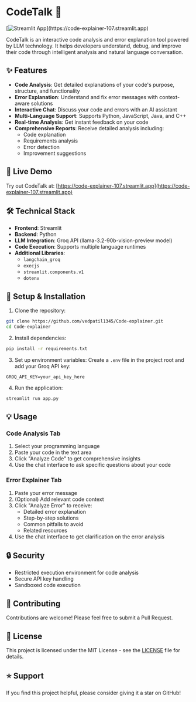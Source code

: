 # CodeTalk 🤖

[![Streamlit App]([https://github.com/vedpatil1345/Code-explainer/blob/main/screenshot.png](https://github.com/vedpatil1345/Code-explainer/blob/main/screenshot.png))](https://code-explainer-107.streamlit.app)

CodeTalk is an interactive code analysis and error explanation tool powered by LLM technology. It helps developers understand, debug, and improve their code through intelligent analysis and natural language conversation.

## ✨ Features

- **Code Analysis**: Get detailed explanations of your code's purpose, structure, and functionality
- **Error Explanation**: Understand and fix error messages with context-aware solutions
- **Interactive Chat**: Discuss your code and errors with an AI assistant
- **Multi-Language Support**: Supports Python, JavaScript, Java, and C++
- **Real-time Analysis**: Get instant feedback on your code
- **Comprehensive Reports**: Receive detailed analysis including:
  - Code explanation
  - Requirements analysis
  - Error detection
  - Improvement suggestions

## 🚀 Live Demo

Try out CodeTalk at: [https://code-explainer-107.streamlit.app](https://code-explainer-107.streamlit.app)

## 🛠️ Technical Stack

- **Frontend**: Streamlit
- **Backend**: Python
- **LLM Integration**: Groq API (llama-3.2-90b-vision-preview model)
- **Code Execution**: Supports multiple language runtimes
- **Additional Libraries**:
  - `langchain_groq`
  - `execjs`
  - `streamlit.components.v1`
  - `dotenv`

## 🔧 Setup & Installation

1. Clone the repository:
```bash
git clone https://github.com/vedpatil1345/Code-explainer.git
cd Code-explainer
```

2. Install dependencies:
```bash
pip install -r requirements.txt
```

3. Set up environment variables:
Create a `.env` file in the project root and add your Groq API key:
```
GROQ_API_KEY=your_api_key_here
```

4. Run the application:
```bash
streamlit run app.py
```

## 💡 Usage

### Code Analysis Tab
1. Select your programming language
2. Paste your code in the text area
3. Click "Analyze Code" to get comprehensive insights
4. Use the chat interface to ask specific questions about your code

### Error Explainer Tab
1. Paste your error message
2. (Optional) Add relevant code context
3. Click "Analyze Error" to receive:
   - Detailed error explanation
   - Step-by-step solutions
   - Common pitfalls to avoid
   - Related resources
4. Use the chat interface to get clarification on the error analysis

## 🔒 Security

- Restricted execution environment for code analysis
- Secure API key handling
- Sandboxed code execution

## 🤝 Contributing

Contributions are welcome! Please feel free to submit a Pull Request.

## 📝 License

This project is licensed under the MIT License - see the [LICENSE](LICENSE) file for details.

## ⭐ Support

If you find this project helpful, please consider giving it a star on GitHub!
